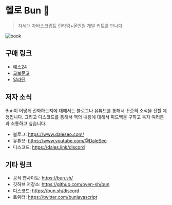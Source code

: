 # 헬로 Bun 🥟

> 차세대 자바스크립트 런타임+올인원 개발 키트를 만나다

![book](book.jpg)

## 구매 링크

- [예스24](https://www.yes24.com/Product/Goods/134021042)
- [교보문고](https://product.kyobobook.co.kr/detail/S000214450265)
- [알라딘](https://www.aladin.co.kr/shop/wproduct.aspx?ISBN=9791193926710)

## 저자 소식

Bun이 어떻게 진화하는지에 대해서는 블로그나 유튜브를 통해서 꾸준히 소식을 전할 예정입니다. 그리고 디스코드를 통해서 책의 내용에 대해서 피드백을 구하고 독자 여러분과 소통하고 싶습니다.

- 블로그: https://www.daleseo.com/
- 유튜브: https://www.youtube.com/@DaleSeo
- 디스코드: https://dales.link/discord

## 기타 링크

- 공식 웹사이트: https://bun.sh/
- 깃허브 저장소: https://github.com/oven-sh/bun
- 디스코드: https://bun.sh/discord
- 트위터: https://twitter.com/bunjavascript

